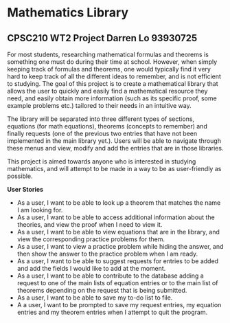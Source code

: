 # Mathematics Library

## CPSC210 WT2 Project Darren Lo 93930725

For most students, researching mathematical formulas and theorems is something one must do during their time at school. 
However, when simply keeping track of formulas and theorems, one would typically find it very hard to keep track of all 
the different ideas to remember, and is not efficient to studying. The goal of this project is to create a mathematical 
library that allows the user to quickly and easily find a mathematical resource they need, and easily
obtain more information (such as its specific proof, some example problems etc.) tailored to their needs in an 
intuitive way.

The library will be separated into three different types of sections, equations (for math equations), theorems (concepts
to remember) and finally requests (one of the previous two entries that have not been implemented in the main library
yet.). Users will be able to navigate through these menus and view, modify and add the entries that are in those 
libraries. 

This project is aimed towards anyone who is interested in studying mathematics, and will attempt to be made in a way
to be as user-friendly as possible. 

**User Stories**
- As a user, I want to be able to look up a theorem that matches the name I am looking for. 
- As a user, I want to be able to access additional information about the theories, and view the proof when I need to
 view it. 
- As a user, I want to be able to view equations that are in the library, and view the corresponding practice problems 
for them. 
- As a user, I want to view a practice problem while hiding the answer, and then show the answer to the practice problem 
when I am ready. 
- As a user, I want to be able to suggest requests for entries to be added and add the fields I would like to add at the
moment. 
- As a user, I want to be able to contribute to the database adding a request to one of the main lists of equation 
entries or to the main list of theorems depending on the request that is being submitted. 
- As a user, I want to be able to save my to-do list to file. 
- A a user, I want to be prompted to save my request entries, my equation entries and my theorem entries when I attempt
to quit the program. 